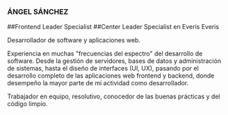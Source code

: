 ### ÁNGEL SÁNCHEZ
##Frontend Leader Specialist
##Center Leader Specialist en Everis Everis

Desarrollador de software y aplicaciones web.

Experiencia en muchas "frecuencias del espectro" del desarrollo de software. Desde la gestión de servidores, bases de datos y administración de sistemas, hasta el diseño de interfaces (UI, UX), pasando por el desarrollo completo de las aplicaciones web frontend y backend, donde desempeño la mayor parte de mi actividad como desarrollador.

Trabajador en equipo, resolutivo, conocedor de las buenas prácticas y del código limpio.
